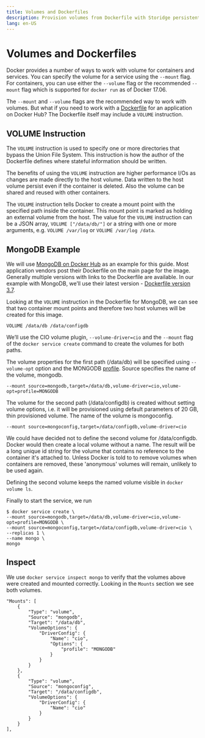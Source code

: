 ```yaml
---
title: Volumes and Dockerfiles
description: Provision volumes from Dockerfile with Storidge persistent storage
lang: en-US
---
```


# Volumes and Dockerfiles

Docker provides a number of ways to work with volume for containers and services. You can specify the volume for a service using the `--mount` flag. For containers, you can use either the `--volume` flag or the recommended `--mount` flag which is supported for `docker run` as of Docker 17.06.

The `--mount` and `--volume` flags are the recommended way to work with volumes. But what if you need to work with a [Dockerfile](https://docs.docker.com/engine/reference/builder/#usage) for an application on Docker Hub? The Dockerfile itself may include a `VOLUME` instruction.

## VOLUME Instruction

The `VOLUME` instruction is used to specify one or more directories that bypass the Union File System. This instruction is how the author of the Dockerfile defines where stateful information should be written.

The benefits of using the `VOLUME` instruction are higher performance I/Os as changes are made directly to the host volume. Data written to the host volume persist even if the container is deleted. Also the volume can be shared and reused with other containers.

The `VOLUME` instruction tells Docker to create a mount point with the specified path inside the container. This mount point is marked as holding an external volume from the host. The value for the `VOLUME` instruction can be a JSON array, `VOLUME ["/data/db/"]` or a string with one or more arguments, e.g. `VOLUME /var/log` or `VOLUME /var/log /data`.

## **MongoDB Example**

We will use [MongoDB on Docker Hub](https://hub.docker.com/_/mongo/) as an example for this guide. Most application vendors post their Dockerfile on the main page for the image. Generally multiple versions with links to the Dockerfile are available. In our example with MongoDB, we’ll use their latest version - [Dockerfile version 3.7](https://github.com/docker-library/mongo/blob/5ad7b10217359104c1870d2d79bcb6498bf76b70/3.7/Dockerfile).

Looking at the `VOLUME` instruction in the Dockerfile for MongoDB, we can see that two container mount points and therefore two host volumes will be created for this image.

```
VOLUME /data/db /data/configdb
```

We’ll use the CIO volume plugin, `--volume-driver=cio` and the `--mount` flag of the `docker service create` command to create the volumes for both paths.

The volume properties for the first path (/data/db) will be specified using `--volume-opt` option and the MONGODB [profile](http://storidge.com/docs/profiles/). Source specifies the name of the volume, mongodb.

```
--mount source=mongodb,target=/data/db,volume-driver=cio,volume-opt=profile=MONGODB
```

The volume for the second path (/data/configdb) is created without setting volume options, i.e. it will be provisioned using default parameters of 20 GB, thin provisioned volume. The name of the volume is mongoconfig.

```
--mount source=mongoconfig,target=/data/configdb,volume-driver=cio
```

We could have decided not to define the second volume for /data/configdb. Docker would then create a local volume without a name. The result will be a long unique id string for the volume that contains no reference to the container it's attached to. Unless Docker is told to to remove volumes when containers are removed, these 'anonymous' volumes will remain, unlikely to be used again.

Defining the second volume keeps the named volume visible in `docker volume ls`.

Finally to start the service, we run

```
$ docker service create \
--mount source=mongodb,target=/data/db,volume-driver=cio,volume-opt=profile=MONGODB \
--mount source=mongoconfig,target=/data/configdb,volume-driver=cio \
--replicas 1 \
--name mongo \
mongo
```

## Inspect

We use `docker service inspect mongo` to verify that the volumes above were created and mounted correctly. Looking in the `Mounts` section we see both volumes.

```
"Mounts": [
    {
        "Type": "volume",
        "Source": "mongodb",
        "Target": "/data/db",
        "VolumeOptions": {
            "DriverConfig": {
                "Name": "cio",
                "Options": {
                    "profile": "MONGODB"
                }
            }
        }
    },
    {
        "Type": "volume",
        "Source": "mongoconfig",
        "Target": "/data/configdb",
        "VolumeOptions": {
            "DriverConfig": {
                "Name": "cio"
            }
        }
    }
],
```
